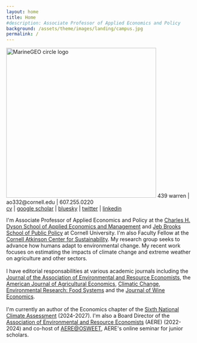 ```yaml
---
layout: home
title: Home
#description: Associate Professor of Applied Economics and Policy
background: /assets/theme/images/landing/campus.jpg
permalink: /
---
```


<!--
PLEASE READ THIS BEFORE EDIT THE HOME PAGE
- To have two columns, use an html table to emulate a table with two columns

- This is how embeed links in a html code
<a href="https://dyson.cornell.edu" target="_blank">Charles H. Dyson School of Applied Economics and Management</a>

<br/> is just space between paragraphs in html
-->
<div class="container">
  <div class="row">
    <div class="text-center col-md-auto">
      <p class='text-center'>
        <img src="/assets/theme/images/landing/aob1.jpg" alt="MarineGEO circle logo" style="width: 400px"/>      
        <!--
        <b> Contact </b> | <a href="https://maps.app.goo.gl/3ThMhtKK6GM1LN426">439 Warren</a> | <a href="mailto: ao332@cornell.edu"> email </a> | 607.255.0220
        <br/>  <br/>
        -->
        439 warren | ao332@cornell.edu | 607.255.0220  <br/> 
        <a href="/assets/theme/cv.pdf" target="_blank">cv</a> | 
        <a href="https://scholar.google.com/citations?user=kEZ0ezkAAAAJ&hl=en" target="_blank">google scholar</a> |
        <a href="https://bsky.app/profile/arielob.bsky.social" target="_blank">bluesky</a> | 
        <a href="https://x.com/ArielOrtizBobea" target="_blank">twitter</a> | 
        <a href="https://www.linkedin.com/in/ariel-ortiz-bobea-a904637/ " target="_blank">linkedin</a> 
        </p>
    </div>
    <div class="col">
      I'm Associate Professor of Applied Economics and Policy at the  <a href="https://dyson.cornell.edu" target="_blank">Charles H. Dyson School of Applied Economics and Management</a> and <a href="https://publicpolicy.cornell.edu" target="_blank">Jeb Brooks School of Public Policy</a> at Cornell University. I'm also Faculty Fellow at the <a href="https://www.atkinson.cornell.edu" target="_blank">Cornell Atkinson Center for Sustainability</a>. My research group seeks to advance how humans adapt to environmental change. My recent work focuses on estimating the impacts of climate change and extreme weather on agriculture and other sectors.     
      <br/><br/>
      I have editorial responsabilities at various academic journals including the <a href="https://www.journals.uchicago.edu/journals/jaere/board" target="_blank">Journal of the Association of Environmental and Resource Economists</a>, the <a href="https://onlinelibrary.wiley.com/page/journal/14678276/homepage/editorial-board" target="_blank">American Journal of Agricultural Economics</a>, <a href="https://link.springer.com/journal/10584/editorial-board" target="_blank">Climatic Change</a>, <a href="https://publishingsupport.iopscience.iop.org/journals/environmental-research-food-systems/editorial-board/" target="_blank">Environmental Research: Food Systems</a> and the <a href="https://wine-economics.org/journal/editors/" target="_blank">Journal of Wine Economics</a>.
      <br/><br/>
      I'm currently an author of the Economics chapter of the <a href="https://www.globalchange.gov/nca6" target="_blank">Sixth National Climate Assessment</a> (2024-2027). I'm also a Board Director of the <a href="https://www.aere.org/board-of-directors" target="_blank">Association of Environmental and Resource Economists</a> (AERE) (2022-2024) and co-host of <a href="https://aere.memberclicks.net/osweet-paper-sessions" target="_blank">AERE@OSWEET</a>, AERE's online seminar for junior scholars. 
      <br/><br/>
      <!--
      <p class='text-start'> 
            [<a href="/assets/theme/cv.pdf" target="_blank">recent cv</a>] 
            [<a href="https://scholar.google.com/citations?user=kEZ0ezkAAAAJ&hl=en" target="_blank">google scholar</a>]
      </p>
      --->
    </div>
  </div>
</div>

<!-- This is Markdown 
    So links are [text](link).
--->